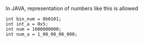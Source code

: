 In JAVA, representation of numbers like this is allowed
```
int bin_num = 0b0101;
int int_a = 0x5;
int num = 1000000000;
int num_a = 1_00_00_00_000;
```
